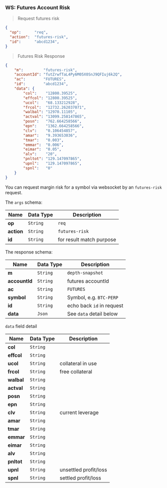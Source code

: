 ### WS: Futures Account Risk

>  Request futures risk

```json
{
  "op":      "req", 
  "action":  "futures-risk", 
  "id":      "abcd1234", 
}
```

> Futures Risk Response 

```json
{
    "m":         "futures-risk",
    "accountId": "futZrwfTaL4Py6M05X0SnJ9QFIuj6k2Q",
    "ac":        "FUTURES",
    "id":        "abcd1234",
    "data": {
        "col":    "12800.39525",
        "effcol": "12800.39525",
        "ucol":   "68.133212928",
        "frcol":  "12732.262037071",
        "walbal": "12970.11105",
        "actval": "13099.258147865",
        "posn":   "762.664258566",
        "epn":    "1362.664258566",
        "clv":    "0.106454857",
        "amar":   "9.393653036",
        "tmar":   "0.003",
        "emmar":  "0.006",
        "eimar":  "0.05",
        "alv":    "20",
        "pnltot": "129.147097865",  
        "upnl":   "129.147097865",
        "spnl":   "0"
    }
}
```

You can request margin risk for a symbol via websocket by an `futures-risk` request. 

The `args` schema:

 Name           | Data Type | Description                
--------------- | --------- | -------------------------- 
**op**          | `String`  | `req`                      
**action**      | `String`  | `futures-risk`      
**id**          | `String`  | for result match purpose

The response schema:

 Name         | Data Type | Description                   
------------- | --------- | ----------------------------- 
**m**         | `String`  | `depth-snapshot`
**accountId** | `String`  | futures accountId
**ac**        | `String`  | `FUTURES`
**symbol**    | `String`  | Symbol, e.g. `BTC-PERP`  
**id**        | `String`  | echo back `id` in request    
**data**      | `Json`    | See `data` detail below

`data` field detail

 Name      | Data Type | Description
---------- | --------- | -----------------------------
**col**    | `String`  | 
**effcol** | `String`  | 
**ucol**   | `String`  | collateral in use
**frcol**  | `String`  | free collateral 
**walbal** | `String`  | 
**actval** | `String`  | 
**posn**   | `String`  | 
**epn**    | `String`  | 
**clv**    | `String`  | current leverage
**amar**   | `String`  | 
**tmar**   | `String`  | 
**emmar**  | `String`  | 
**eimar**  | `String`  | 
**alv**    | `String`  | 
**pnltot** | `String`  | 
**upnl**   | `String`  | unsettled profit/loss
**spnl**   | `String`  | settled profit/loss

